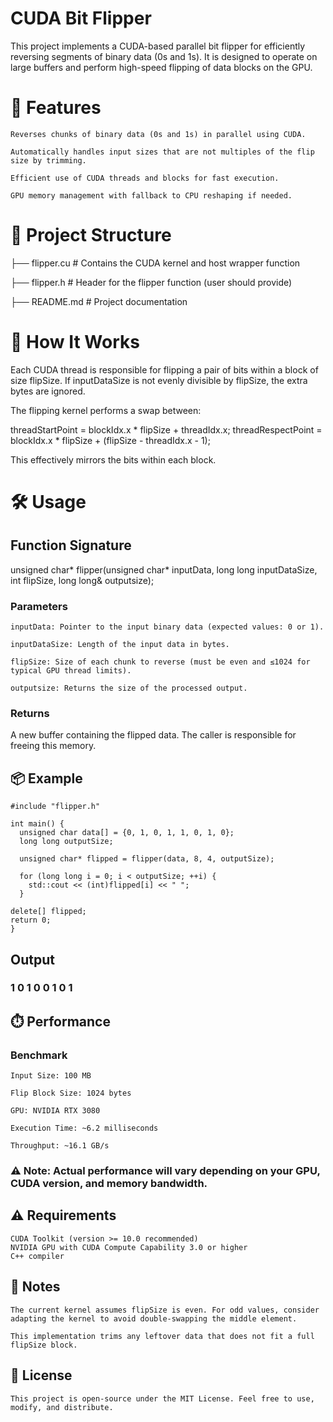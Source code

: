 # CUDA Bit Flipper

This project implements a CUDA-based parallel bit flipper for efficiently reversing segments of binary data (0s and 1s). It is designed to operate on large buffers and perform high-speed flipping of data blocks on the GPU.

# 🚀 Features

    Reverses chunks of binary data (0s and 1s) in parallel using CUDA.

    Automatically handles input sizes that are not multiples of the flip size by trimming.

    Efficient use of CUDA threads and blocks for fast execution.

    GPU memory management with fallback to CPU reshaping if needed.

# 📁 Project Structure

├── flipper.cu         # Contains the CUDA kernel and host wrapper function

├── flipper.h          # Header for the flipper function (user should provide)

├── README.md          # Project documentation

# 🧠 How It Works

Each CUDA thread is responsible for flipping a pair of bits within a block of size flipSize. If inputDataSize is not evenly divisible by flipSize, the extra bytes are ignored.

The flipping kernel performs a swap between:

threadStartPoint = blockIdx.x * flipSize + threadIdx.x;
threadRespectPoint = blockIdx.x * flipSize + (flipSize - threadIdx.x - 1);

This effectively mirrors the bits within each block.

# 🛠️ Usage
## Function Signature

unsigned char* flipper(unsigned char* inputData, long long inputDataSize, int flipSize, long long& outputsize);

### Parameters

    inputData: Pointer to the input binary data (expected values: 0 or 1).

    inputDataSize: Length of the input data in bytes.

    flipSize: Size of each chunk to reverse (must be even and ≤1024 for typical GPU thread limits).

    outputsize: Returns the size of the processed output.

### Returns

A new buffer containing the flipped data. The caller is responsible for freeing this memory.

## 📦 Example

    #include "flipper.h"

    int main() {
      unsigned char data[] = {0, 1, 0, 1, 1, 0, 1, 0};
      long long outputSize;

      unsigned char* flipped = flipper(data, 8, 4, outputSize);

      for (long long i = 0; i < outputSize; ++i) {
        std::cout << (int)flipped[i] << " ";
      }

    delete[] flipped;
    return 0;
    }

## Output

### 1 0 1 0 0 1 0 1

## ⏱️ Performance

### Benchmark

    Input Size: 100 MB

    Flip Block Size: 1024 bytes

    GPU: NVIDIA RTX 3080

    Execution Time: ~6.2 milliseconds

    Throughput: ~16.1 GB/s

### ⚠️ Note: Actual performance will vary depending on your GPU, CUDA version, and memory bandwidth.

## ⚠️ Requirements

    CUDA Toolkit (version >= 10.0 recommended)
    NVIDIA GPU with CUDA Compute Capability 3.0 or higher
    C++ compiler

## 🧹 Notes

    The current kernel assumes flipSize is even. For odd values, consider adapting the kernel to avoid double-swapping the middle element.

    This implementation trims any leftover data that does not fit a full flipSize block.

## 📄 License

    This project is open-source under the MIT License. Feel free to use, modify, and distribute.






